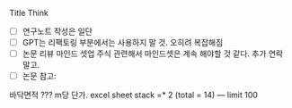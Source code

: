 Title
Think
- [ ] 연구노트 작성은 일단
- [ ] GPT는 리팩토링 부분에서는 사용하지 말 것. 오히려 복잡해짐
- [ ] 논문 리뷰 마인드 셋업
주식 관련해서 마인드셋은 계속 해야할 것 같다.
추가 연락 말고.
- [ ] 논문 참고:

바닥면적 ???
m당 단가.
excel sheet
stack =* 2 (total = 14) — limit 100